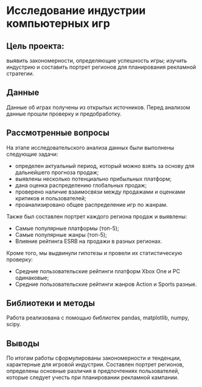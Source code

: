 # Исследование индустрии компьютерных игр

## Цель проекта:
выявить закономерности, определяющие успешность игры; изучить индустрию и составить портрет регионов для планирования рекламной стратегии.

## Данные
Данные об играх получены из открытых источников. Перед анализом данные прошли проверку и предобработку.

## Рассмотренные вопросы
На этапе исследовательского анализа данных были выполнены следующие задачи:

* определен актуальный период, который можно взять за основу для дальнейшего прогноза продаж;
* выявлены несколько потенциально прибыльных платформ;
* дана оценка распределению глобальных продаж;
* проверено наличие взаимосвязи между продажами и оценками критиков и пользователей;
* проанализировано общее распределение игр по жанрам.

Также был составлен портрет каждого региона продаж и выявлены:

* Самые популярные платформы (топ-5);
* Самые популярные жанры (топ-5);
* Влияние рейтинга ESRB на продажи в разных регионах.

Кроме того, мы выдвинули гипотезы и провели их статистическую проверку:

* Средние пользовательские рейтинги платформ Xbox One и PC одинаковые;
* Средние пользовательские рейтинги жанров Action и Sports разные.

## Библиотеки и методы
Работа реализована с помощью библиотек pandas, matplotlib, numpy, scipy.

## Выводы
По итогам работы сформулированы закономерности и тенденции, характерные для игровой индустрии. Составлен портрет регионов, определены основные различия в предпочтениях пользователей, которые следует учесть при планировании рекламной кампании.
